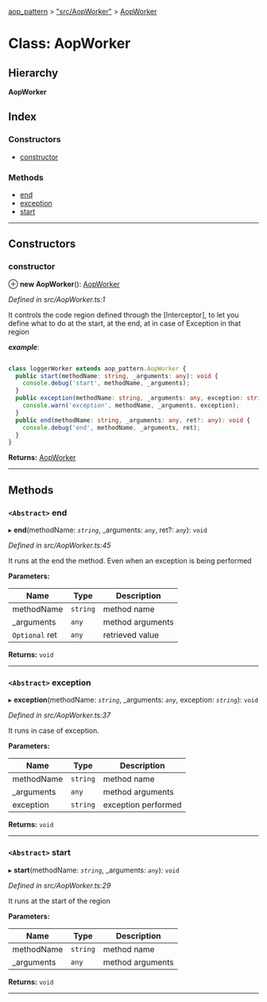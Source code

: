 [aop_pattern](../README.md) > ["src/AopWorker"](../modules/_src_aopworker_.md) > [AopWorker](../classes/_src_aopworker_.aopworker.md)

# Class: AopWorker

## Hierarchy

**AopWorker**

## Index

### Constructors

* [constructor](_src_aopworker_.aopworker.md#constructor)

### Methods

* [end](_src_aopworker_.aopworker.md#end)
* [exception](_src_aopworker_.aopworker.md#exception)
* [start](_src_aopworker_.aopworker.md#start)

---

## Constructors

<a id="constructor"></a>

###  constructor

⊕ **new AopWorker**(): [AopWorker](_src_aopworker_.aopworker.md)

*Defined in src/AopWorker.ts:1*

It controls the code region defined through the \[Interceptor\], to let you define what to do at the start, at the end, at in case of Exception in that region

*__example__*:
 ```typescript

class loggerWorker extends aop_pattern.AopWorker {
   public start(methodName: string, _arguments: any): void {
     console.debug('start', methodName, _arguments);
   }
   public exception(methodName: string, _arguments: any, exception: string): void {
     console.warn('exception', methodName, _arguments, exception);
   }
   public end(methodName: string, _arguments: any, ret?: any): void {
     console.debug('end', methodName, _arguments, ret);
   }
 }
```

**Returns:** [AopWorker](_src_aopworker_.aopworker.md)

___

## Methods

<a id="end"></a>

### `<Abstract>` end

▸ **end**(methodName: *`string`*, _arguments: *`any`*, ret?: *`any`*): `void`

*Defined in src/AopWorker.ts:45*

It runs at the end the method. Even when an exception is being performed

**Parameters:**

| Name | Type | Description |
| ------ | ------ | ------ |
| methodName | `string` |  method name |
| _arguments | `any` |  method arguments |
| `Optional` ret | `any` |  retrieved value |

**Returns:** `void`

___
<a id="exception"></a>

### `<Abstract>` exception

▸ **exception**(methodName: *`string`*, _arguments: *`any`*, exception: *`string`*): `void`

*Defined in src/AopWorker.ts:37*

It runs in case of exception.

**Parameters:**

| Name | Type | Description |
| ------ | ------ | ------ |
| methodName | `string` |  method name |
| _arguments | `any` |  method arguments |
| exception | `string` |  exception performed |

**Returns:** `void`

___
<a id="start"></a>

### `<Abstract>` start

▸ **start**(methodName: *`string`*, _arguments: *`any`*): `void`

*Defined in src/AopWorker.ts:29*

It runs at the start of the region

**Parameters:**

| Name | Type | Description |
| ------ | ------ | ------ |
| methodName | `string` |  method name |
| _arguments | `any` |  method arguments |

**Returns:** `void`

___

